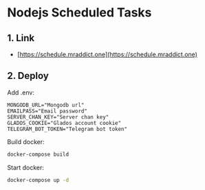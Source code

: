 # Nodejs Scheduled Tasks

## 1. Link

- [https://schedule.mraddict.one](https://schedule.mraddict.one)

## 2. Deploy

Add .env:

```text
MONGODB_URL="Mongodb url"
EMAILPASS="Email password"
SERVER_CHAN_KEY="Server chan key"
GLADOS_COOKIE="Glados account cookie"
TELEGRAM_BOT_TOKEN="Telegram bot token"
```

Build docker:

```bash
docker-compose build
```

Start docker:

```bash
docker-compose up -d
```
